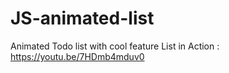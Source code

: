 # JS-animated-list
Animated Todo list with cool feature
List in Action : https://youtu.be/7HDmb4mduv0
